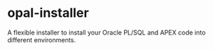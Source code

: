 # opal-installer
A flexible installer to install your Oracle PL/SQL and APEX code into different environments. 

